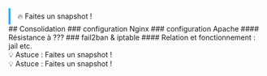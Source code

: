 
<div style="border-left:4px solid #3af;padding:0.5em 1em;">🔥 Faites un snapshot !</div>
## Consolidation
### configuration Nginx
### configuration Apache
#### Résistance à ???
### fail2ban & iptable
#### Relation et fonctionnement : jail etc.

<div class="tip">
💡 Astuce : Faites un snapshot !
</div>




<div class="tip">
💡 Astuce : Faites un snapshot !
</div>